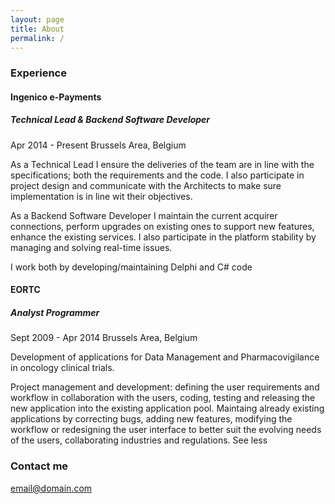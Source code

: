 ```yaml
---
layout: page
title: About
permalink: /
---
```



### Experience

#### Ingenico e-Payments
##### Technical Lead & Backend Software Developer
Apr 2014 - Present
Brussels Area, Belgium

As a Technical Lead I ensure the deliveries of the team are in line with the specifications; both the requirements and the code. I also participate in project design and communicate with the Architects to make sure implementation is in line wit their objectives.

As a Backend Software Developer I maintain the current acquirer connections, perform upgrades on existing ones to support new features, enhance the existing services. I also participate in the platform stability by managing and solving real-time issues.

I work both by developing/maintaining Delphi and C# code

#### EORTC
##### Analyst Programmer
Sept 2009 - Apr 2014
Brussels Area, Belgium

Development of applications for Data Management and Pharmacovigilance in oncology clinical trials.

Project management and development: defining the user requirements and workflow in collaboration with the users, coding, testing and releasing the new application into the existing application pool. Maintaing already existing applications by correcting bugs, adding new features, modifying the workflow or redesigning the user interface to better suit the evolving needs of the users, collaborating industries and regulations. See less

### Contact me

[email@domain.com](mailto:email@domain.com)
